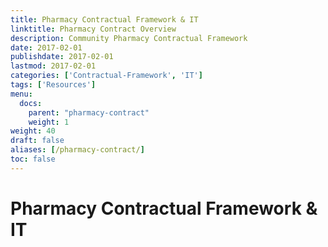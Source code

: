 ```yaml
---
title: Pharmacy Contractual Framework & IT
linktitle: Pharmacy Contract Overview
description: Community Pharmacy Contractual Framework
date: 2017-02-01
publishdate: 2017-02-01
lastmod: 2017-02-01
categories: ['Contractual-Framework', 'IT']
tags: ['Resources']
menu:
  docs:
    parent: "pharmacy-contract"
    weight: 1
weight: 40
draft: false
aliases: [/pharmacy-contract/]
toc: false
---
```


 # Pharmacy Contractual Framework & IT
